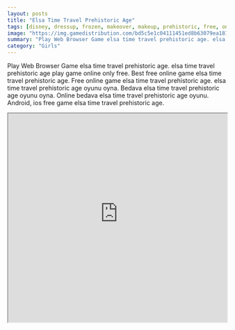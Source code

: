 ```yaml
---
layout: posts
title: "Elsa Time Travel Prehistoric Age"
tags: [disney, dressup, frozen, makeover, makeup, prehistoric, free, online, games, oyna, game, free, games, play, play, games]
image: "https://img.gamedistribution.com/bd5c5e1c04111451ed8b63079ea181e7.jpg"
summary: "Play Web Browser Game elsa time travel prehistoric age. elsa time travel prehistoric age play game online only free. Best free online game elsa time travel prehistoric age. Free online game elsa time travel prehistoric age. elsa time travel prehistoric age oyunu oyna. Bedava elsa time travel prehistoric age oyunu oyna. Online bedava elsa time travel prehistoric age oyunu. Android, ios free game elsa time travel prehistoric age."
category: "Girls"
---
```


Play Web Browser Game elsa time travel prehistoric age. elsa time travel prehistoric age play game online only free. Best free online game elsa time travel prehistoric age. Free online game elsa time travel prehistoric age. elsa time travel prehistoric age oyunu oyna. Bedava elsa time travel prehistoric age oyunu oyna. Online bedava elsa time travel prehistoric age oyunu. Android, ios free game elsa time travel prehistoric age.

<iframe width="100%" height="480px;" src="https://flash.gamedistribution.com?game=bd5c5e1c04111451ed8b63079ea181e7"></iframe>